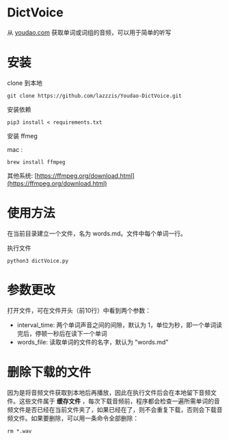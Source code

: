 # DictVoice

从 [youdao.com](http://youdao.com) 获取单词或词组的音频，可以用于简单的听写

# 安装

clone 到本地

```
git clone https://github.com/lazzzis/Youdao-DictVoice.git
```

安装依赖

```
pip3 install < requirements.txt
```

安装 ffmeg

mac :

```
brew install ffmpeg
```

其他系统: [https://ffmpeg.org/download.html](https://ffmpeg.org/download.html)

# 使用方法

在当前目录建立一个文件，名为 words.md。文件中每个单词一行。

执行文件

```
python3 dictVoice.py
```

# 参数更改

打开文件，可在文件开头（前10行）中看到两个参数：

- interval_time: 两个单词声音之间的间隙，默认为 1，单位为秒，即一个单词读完后，停顿一秒后在读下一个单词
- words_file: 读取单词的文件的名字，默认为 "words.md"

# 删除下载的文件

因为是将音频文件获取到本地后再播放，因此在执行文件后会在本地留下音频文件。这些文件属于 **缓存文件** ，每次下载音频前，程序都会检查一遍所需单词的音频文件是否已经在当前文件夹了，如果已经在了，则不会重复下载，否则会下载音频文件。如果要删除，可以用一条命令全部删除：

```
rm *.wav
```

